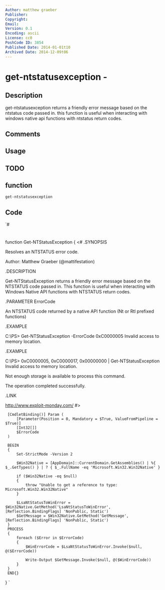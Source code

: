 ```yaml
---
Author: matthew graeber
Publisher: 
Copyright: 
Email: 
Version: 0.1
Encoding: ascii
License: cc0
PoshCode ID: 3854
Published Date: 2014-01-01t10
Archived Date: 2014-12-09t06
---
```


# get-ntstatusexception - 

## Description

get-ntstatusexception returns a friendly error message based on the ntstatus code passed in. this function is useful when interacting with windows native api functions with ntstatus return codes.

## Comments



## Usage



## TODO



## function

`get-ntstatusexception`

## Code

`#
 #
 function Get-NTStatusException
 {
 <#
 .SYNOPSIS
 
 Resolves an NTSTATUS error code.
 
 Author: Matthew Graeber (@mattifestation)
 
 .DESCRIPTION
 
 Get-NTStatusException returns a friendly error message based on the NTSTATUS code passed in. This function is useful when interacting with Windows Native API functions with NTSTATUS return codes.
 
 .PARAMETER ErrorCode
 
 An NTSTATUS code returned by a native API function (Nt or Rtl prefixed functions)
 
 .EXAMPLE
 
 C:\PS> Get-NTStatusException -ErrorCode 0xC0000005
 Invalid access to memory location.
 
 .EXAMPLE
 
 C:\PS> 0xC0000005, 0xC0000017, 0x00000000 | Get-NTStatusException
 Invalid access to memory location.
 
 Not enough storage is available to process this command.
 
 The operation completed successfully.
 
 .LINK
 
 http://www.exploit-monday.com/
 #>
 
     [CmdletBinding()] Param (
         [Parameter(Position = 0, Mandatory = $True, ValueFromPipeline = $True)]
         [Int32[]]
         $ErrorCode
     )
 
     BEGIN
     {
         Set-StrictMode -Version 2
 
         $Win32Native = [AppDomain]::CurrentDomain.GetAssemblies() | %{ $_.GetTypes() } | ? { $_.FullName -eq 'Microsoft.Win32.Win32Native' }
 
         if ($Win32Native -eq $null)
         {
             throw "Unable to get a reference to type: Microsoft.Win32.Win32Native"
         }
 
         $LsaNtStatusToWinError = $Win32Native.GetMethod('LsaNtStatusToWinError', [Reflection.BindingFlags] 'NonPublic, Static')
         $GetMessage = $Win32Native.GetMethod('GetMessage', [Reflection.BindingFlags] 'NonPublic, Static')
     }
     PROCESS
     {
         foreach ($Error in $ErrorCode)
         {
             $WinErrorCode = $LsaNtStatusToWinError.Invoke($null, @($ErrorCode))
 
             Write-Output $GetMessage.Invoke($null, @($WinErrorCode))
         }
     }
     END{}
 }
`

